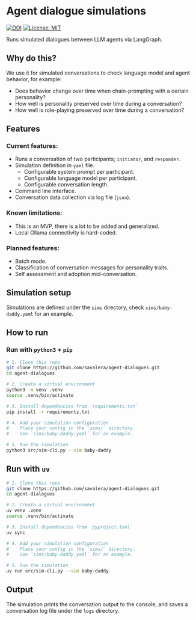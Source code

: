 # Agent dialogue simulations

[![DOI](https://zenodo.org/badge/DOI/10.5281/zenodo.15082312.svg)](https://doi.org/10.5281/zenodo.15082312)
[![License: MIT](https://img.shields.io/badge/License-MIT-yellow.svg)](LICENSE)

Runs simulated dialogues between LLM agents via LangGraph.

## Why do this?

We use it for simulated conversations to check language model and agent behavior, for example:

- Does behavior change over time when chain-prompting with a certain personality?
- How well is personality preserved over time during a conversation?
- How well is role-playing preserved over time during a conversation?

## Features

### Current features:

- Runs a conversation of two participants; `initiator`, and `responder`.
- Simulation definition in `yaml` file.
  - Configurable system prompt per participant.
  - Configurable language model per participant.
  - Configurable conversation length.
- Command line interface.
- Conversation data collection via log file (`json`).

### Known limitations:

- This is an MVP, there is a lot to be added and generalized.
- Local Ollama connectivity is hard-coded.

### Planned features:

- Batch mode.
- Classification of conversation messages for personality traits.
- Self assessment and adoption mid-conversation.

## Simulation setup

Simulations are defined under the `sims` directory, check `sims/baby-daddy.yaml` for an example.

## How to run

### Run with `python3` + `pip`

```bash
# 1. Clone this repo
git clone https://github.com/savalera/agent-dialogues.git
cd agent-dialogues

# 2. Create a virtual environment
python3 -m venv .venv
source .venv/bin/activate

# 3. Install dependencies from `requirements.txt`
pip install -r requirements.txt

# 4. Add your simulation configuration
#    Place your config in the `sims/` directory.
#    See `sims/baby-daddy.yaml` for an example.

# 5. Run the simulation
python3 src/sim-cli.py --sim baby-daddy
```

## Run with `uv`

```bash
# 1. Clone this repo
git clone https://github.com/savalera/agent-dialogues.git
cd agent-dialogues

# 2. Create a virtual environment
uv venv .venv
source .venv/bin/activate

# 3. Install dependencies from `pyproject.toml`
uv sync

# 4. Add your simulation configuration
#    Place your config in the `sims/` directory.
#    See `sims/baby-daddy.yaml` for an example.

# 5. Run the simulation
uv run src/sim-cli.py --sim baby-daddy
```

## Output

The simulation prints the conversation output to the console, and saves a conversation log file under the `logs` directory.
